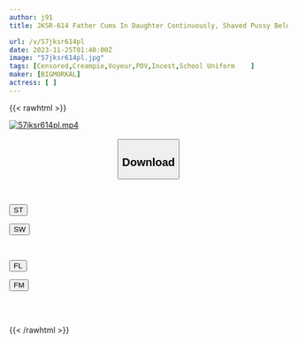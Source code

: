 ```yaml
---
author: j91
title: JKSR-614 Father Cums In Daughter Continuously, Shaved Pussy Belongs To Daddy, Female Raw, Incestuous Family Sex 10

url: /v/57jksr614pl
date: 2023-11-25T01:40:00Z
image: "57jksr614pl.jpg"
tags: [Censored,Creampie,Voyeur,POV,Incest,School Uniform	 ]
maker: [BIGMORKAL]
actress: [ ]
---
```



{{< rawhtml >}}

<div class="video" data-videoid="q7b9d0J9rYuzBgl">
    <a href="javascript:;">
        <img src="/v/57jksr614pl/57jksr614pl.jpg" width="WIDTH" height="HEIGHT" alt="57jksr614pl.mp4" loading="lazy">
    </a>
</div>

<script type="text/javascript" src="https://j91.asia/asset/on-demand-st.js"></script>

<br>
  <link rel="stylesheet" href="https://j91.asia/asset/bs5.css">
  
  <center>
  <button class="btn btn-primary" type="button" data-bs-toggle="collapse" data-bs-target=".multi-collapse" aria-expanded="false" aria-controls="multiCollapseExample1 multiCollapseExample2"><h2>Download</h2></button></center>
</p>
<div class="row">
  <div class="col">
    <div class="collapse multi-collapse" id="multiCollapseExample1">
      <div class="card card-body">
	      	      <br>
<div class="buttons">  
<p><a href="https://streamtape.to/v/q7b9d0J9rYuzBgl" target="_blank"><button class="btn-hover color-3"><i class="fa fa-download"></i> ST</button></a></p>
<p><a href="https://flaswish.com/flf7o387lw7d" target="_blank"><button class="btn-hover color-2"><i class="fa fa-download"></i> SW</button></a></p></div>
    </div>
  </div>
</div>
  <div class="col">
    <div class="collapse multi-collapse" id="multiCollapseExample2">
      <div class="card card-body">
	      <br>
<div class="buttons">
<p><a href="https://filelions.site/f/kouavloaps77" target="_blank"><button class="btn-hover color-9"><i class="fa fa-download"></i> FL</button></a></p>
<p><a href="https://filemoon.sx/d/xhrdd31bde2i" target="_blank"><button class="btn-hover color-8"><i class="fa fa-download"></i> FM</button></a></p></div>
<br><br>
      </div>
    </div>
  </div>
</div>

{{< /rawhtml >}}